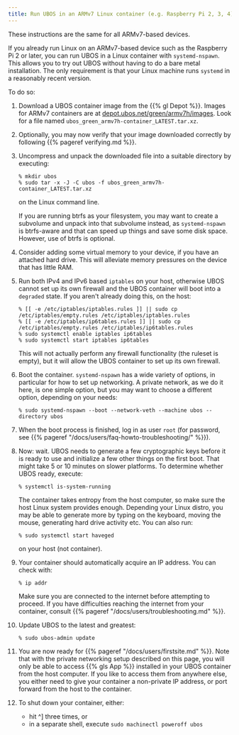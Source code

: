 ```yaml
---
title: Run UBOS in an ARMv7 Linux container (e.g. Raspberry Pi 2, 3, 4)
---
```


These instructions are the same for all ARMv7-based devices.

If you already run Linux on an ARMv7-based device such as the Raspberry Pi 2 or later,
you can run UBOS in a Linux container with ``systemd-nspawn``. This allows you to try
out UBOS without having to do a bare metal installation. The only requirement is that
your Linux machine runs ``systemd`` in a reasonably recent version.

To do so:

1. Download a UBOS container image from the {{% gl Depot %}}.
   Images for ARMv7 containers are at
   [depot.ubos.net/green/armv7h/images](http://depot.ubos.net/green/armv7h/images).
   Look for a file named ``ubos_green_armv7h-container_LATEST.tar.xz``.

1. Optionally, you may now verify that your image downloaded correctly by following
   {{% pageref verifying.md %}}.

1. Uncompress and unpack the downloaded file into a suitable directory by executing:

   ```
   % mkdir ubos
   % sudo tar -x -J -C ubos -f ubos_green_armv7h-container_LATEST.tar.xz
   ```

   on the Linux command line.

   If you are running btrfs as your filesystem, you may want to create a subvolume and
   unpack into that subvolume instead, as ``systemd-nspawn`` is btrfs-aware and that can
   speed up things and save some disk space. However, use of btrfs is optional.

1. Consider adding some virtual memory to your device, if you have an attached
   hard drive. This will alleviate memory pressures on the device that has little
   RAM.

1. Run both IPv4 and IPv6 based ``iptables`` on your host, otherwise UBOS cannot set up its
   own firewall and the UBOS container will boot into a ``degraded`` state. If you aren't
   already doing this, on the host:

   ```
   % [[ -e /etc/iptables/iptables.rules ]] || sudo cp /etc/iptables/empty.rules /etc/iptables/iptables.rules
   % [[ -e /etc/iptables/ip6tables.rules ]] || sudo cp /etc/iptables/empty.rules /etc/iptables/ip6tables.rules
   % sudo systemctl enable iptables ip6tables
   % sudo systemctl start iptables ip6tables
   ```

   This will not actually perform any firewall functionality (the ruleset is empty), but
   it will allow the UBOS container to set up its own firewall.

1. Boot the container. ``systemd-nspawn`` has a wide variety of options, in particular
   for how to set up networking. A private network, as we do it here, is one simple
   option, but you may want to choose a different option, depending on your needs:

   ```
   % sudo systemd-nspawn --boot --network-veth --machine ubos --directory ubos
   ```

1. When the boot process is finished, log in as user ``root``
   (for password, see {{% pageref "/docs/users/faq-howto-troubleshooting/" %}}).

1. Now: wait. UBOS needs to generate a few cryptographic keys before it is ready to use
   and initialize a few other things on the first boot. That might take 5 or 10 minutes
   on slower platforms. To determine whether UBOS ready, execute:

   ```
   % systemctl is-system-running
   ```

   The container takes entropy from the host computer, so make sure the host Linux system
   provides enough. Depending your Linux distro, you may be able to generate more by
   typing on the keyboard, moving the mouse, generating hard drive activity etc. You can
   also run:

   ```
   % sudo systemctl start haveged
   ```

   on your host (not container).

1. Your container should automatically acquire an IP address. You can check with:

   ```
   % ip addr
   ```

   Make sure you are connected to the internet before attempting to proceed. If you
   have difficulties reaching the internet from your container, consult
   {{% pageref "/docs/users/troubleshooting.md" %}}.

1. Update UBOS to the latest and greatest:

   ```
   % sudo ubos-admin update
   ```

1. You are now ready for {{% pageref "/docs/users/firstsite.md" %}}.
   Note that with the private networking setup described on this page, you will only be able
   to access {{% gls App %}} installed in your UBOS container from the host computer. If you like
   to access them from anywhere else, you either need to give your container a non-private
   IP address, or port forward from the host to the container.

1. To shut down your container, either:

   * hit ^] three times, or
   * in a separate shell, execute ``sudo machinectl poweroff ubos``
